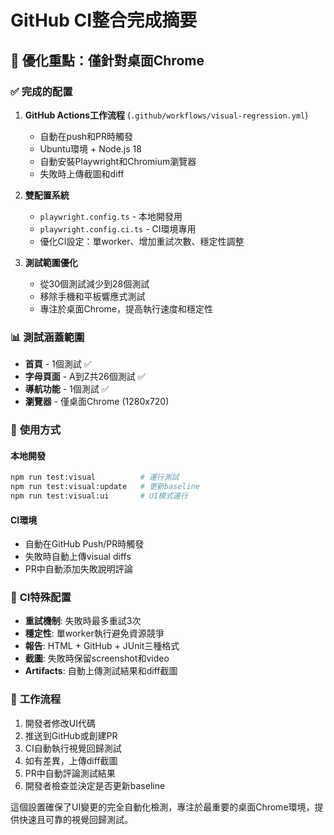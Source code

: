 # GitHub CI整合完成摘要

## 🎯 **優化重點：僅針對桌面Chrome**

### ✅ **完成的配置**

1. **GitHub Actions工作流程** (`.github/workflows/visual-regression.yml`)
   - 自動在push和PR時觸發
   - Ubuntu環境 + Node.js 18
   - 自動安裝Playwright和Chromium瀏覽器
   - 失敗時上傳截圖和diff

2. **雙配置系統**
   - `playwright.config.ts` - 本地開發用
   - `playwright.config.ci.ts` - CI環境專用
   - 優化CI設定：單worker、增加重試次數、穩定性調整

3. **測試範圍優化**
   - 從30個測試減少到28個測試
   - 移除手機和平板響應式測試
   - 專注於桌面Chrome，提高執行速度和穩定性

### 📊 **測試涵蓋範圍**
- **首頁** - 1個測試 ✅
- **字母頁面** - A到Z共26個測試 ✅  
- **導航功能** - 1個測試 ✅
- **瀏覽器** - 僅桌面Chrome (1280x720)

### 🚀 **使用方式**

#### 本地開發
```bash
npm run test:visual          # 運行測試
npm run test:visual:update   # 更新baseline
npm run test:visual:ui       # UI模式運行
```

#### CI環境
- 自動在GitHub Push/PR時觸發
- 失敗時自動上傳visual diffs
- PR中自動添加失敗說明評論

### 🔧 **CI特殊配置**
- **重試機制**: 失敗時最多重試3次
- **穩定性**: 單worker執行避免資源競爭
- **報告**: HTML + GitHub + JUnit三種格式
- **截圖**: 失敗時保留screenshot和video
- **Artifacts**: 自動上傳測試結果和diff截圖

### 📝 **工作流程**
1. 開發者修改UI代碼
2. 推送到GitHub或創建PR
3. CI自動執行視覺回歸測試
4. 如有差異，上傳diff截圖
5. PR中自動評論測試結果
6. 開發者檢查並決定是否更新baseline

這個設置確保了UI變更的完全自動化檢測，專注於最重要的桌面Chrome環境，提供快速且可靠的視覺回歸測試。
